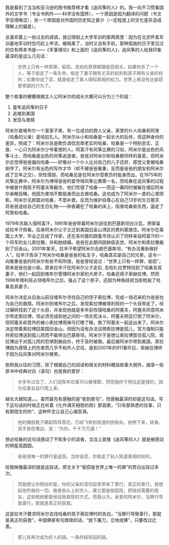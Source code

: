 <!---title:《追风筝的人》读后简记-->
<!---keywaords:阅读-->
<!---date:2015-12-28-->

我是看到了当当和亚马逊的图书推荐榜才看《追风筝的人》的。我一向不习惯看国外的文学书（专业书例外——科学没有国界），一个原因是因为翻译的问题（令文字显得晦涩），另一个原因是对外国的历史知之甚少（一定程度上的文化差异造成理解上的偏差）。

总喜欢着上一些过去的调调，我记得刚上大学军训的那两周里：因为在北京怀柔军训基地军训时恰巧赶上甲流，被隔离了，当时又没有手机，那种孤独的日子里见过的仅有两本书是——《军事理论》和上面的《追风筝的人》，追风筝的人给我印象最深的是这么几句话：

> 世界上只有一样原罪，偷窃。其他的原罪都跟偷窃相关。如果你杀了一个人，等于偷走了一条生命，偷走了妻子拥有丈夫的权利和孩子拥有父亲的权利；如果你说了谎，就是偷走了某人得知真相的权力。世界上再没有比偷窃更卑鄙的行为了。

整个故事的梗概根据主人公阿米尔的成长大概可以分为三个阶段：

1.	童年追风筝的日子
2.	逃难到美国
3.	发现与救赎

阿米尔是喀布尔一个富家子弟，有一位成功的商人父亲，家里的仆人哈桑和阿里（哈桑的父亲）是哈拉扎人。阿米尔从小和哈桑是一起长大的玩伴，但这种身份的差异，照成了：阿米尔总是欺负调侃忠厚老实的哈桑，哈桑是一个特别忠实、正直、一心只为阿米尔少爷着想的人。阿富汗有风筝比赛的习俗，阿米尔是出色的风筝斗士，而哈桑是出色的风筝追逐者。爸爸对阿米尔和哈桑都同样的喜爱，但阿米尔总觉得爸爸偏向哈桑——好像对一个仆人比对自己的儿子还好，感觉父爱被哈桑剥夺了。阿米尔有出色的写作才华（却不被爸爸看重，反而是爸爸的朋友和阿米尔成了忘年之交），但性懦弱，而哈桑总是在阿米尔受欺负时挺身而出。在1975年的风筝比赛中，阿米尔为博得爸爸的爱夺得风筝比赛第一名，而哈桑在追风筝的过程中被普什图孩子阿塞夫等截住，他们性侵了哈桑——而这一幕同时被躲在墙后阿米尔亲眼目睹，他因为害怕不敢挺身而出去救哈桑。这也成为了阿米尔一直的心里阴影。阿米尔无颜面对哈桑，不思补救，反而为维护自尊心在自己13岁的生日那天将爸爸送给自己的生日礼物——钟表藏在了哈桑的床上，陷害哈桑偷东西，逼走了阿里和哈桑。

1979年苏联入侵阿富汗，1981年爸爸带着阿米尔逃往到巴基斯坦白沙瓦，把家留给拉辛汗照看。后来阿米尔父子又迁到美国旧金山湾区的费利蒙居住。阿米尔在美国上大学，毕业之后成了作家，还在圣何塞的跳蚤市场认识了同样来自阿富汗的一个将军的女儿索拉雅，并和她结婚。爸爸在此期间因肺癌去世。阿米尔和索拉雅搬到了旧金山。2001年某天，拉辛汗希望阿米尔去趟巴基斯坦，“有办法重新做好人”。拉辛汗告诉了阿米尔哈桑是爸爸的私生子，哈桑其实是自己的兄弟，这令一向敬重爸爸的阿米尔有些不知所措，爸爸曾经说过：“世界上只有一样罪，偷窃”，原来爸爸也是小偷。原来拉辛汗在阿米尔父子走后, 去哈扎拉贾特找到了哈桑及其妻子，他们一起回到喀布尔管理阿米尔家的大房子，哈桑还得子索赫拉博。然而1996年塔利班占领喀布尔之后，强占了这个房子，还因为种族歧视当街枪毙了哈桑及其妻子。

阿米尔决定从旧金山前往喀布尔寻找自己的侄子索拉博，完成一场迟来的为爸爸也为自己的救赎。阿米尔到喀布尔之后，发现索拉博被塔利班的一个头目带走了，经过辗转找到了这个头目，并发现他就是多年前性侵哈桑的阿塞夫，阿塞夫同意阿米尔带走索拉博，但必须完成和他之间的一场生死决斗，阿塞夫明显打倒了阿米尔，但阿塞夫却意外的被小索拉博用弹弓打瞎了眼，救了阿塞夫一起逃出来了。阿米尔决定带着索拉博回美国旧金山，但因为没有办法证明索拉博是孤儿，官方强制只能将索拉博送到孤儿院而不能带出巴基斯坦。阿米尔于是想让索拉博暂住孤儿院，索拉博出于对孤儿院的恐惧割腕自杀，终于及时被救。最后被阿米尔带到美国，索拉博因为感情上的伤害而几乎不和外人交往，直到2001年的911事件后，索赫拉博终于因为玩风筝对阿米尔微笑。

依照我以往的习惯，除了根据自己的阅读和相关的材料概括故事大纲外，摘录一些原书中经典对白（语句）也是我的爱好：

> 许多年过去了，人们说陈年旧事可以被埋葬，然而我终于明白这是错的，因为往事会自行爬上来。

越长大越知道。。。虽然最先有感触的是“偷到那句”，但感触最深的却是这句话。写下这句话的时候正在听着《化作满天相思的雨》那首歌，“只有那熟悉的往事，只有那陌生的你”，这种怀念让自己心潮澎湃。

> 他的橡胶靴子踢起阵阵雪花，已经飞奔到街道的拐角处。他停下来，转身，双手放在嘴边，说：“为你，千千万万遍！”

想必哈桑的这句话感动了不知多少的读者，当当上首推《追风筝的人》就是被感动的明星高圆圆。

> 爸爸说唯一的罪行是盗窃。当你说谎，你偷走了别人知道真相的权利。

给我映像最深的就是这段话，原文关于“偷窃是世界上唯一的罪”的旁白出现过多次。

> 而我想让你明白的是，你的父亲的深切自责带来了善行，真正的善行。我想起他所做的一切，施舍街头上的穷人，建立那座恤孤院，把钱给需要的朋友，这些统统都是他自我救赎的方式。而我认为，亲爱的阿米尔，当罪行导致善行，那就是真正的获救。

这是拉辛汗要求阿米尔去找哈桑的孩子索拉博时的告白，“当罪行导致善行，那就是真正的获救”，中国佛家有句救赎的话，“放下屠刀，立地成佛”，只要改过迁善。

> 那儿有再次成为好人的路。一条终结轮回的路。
